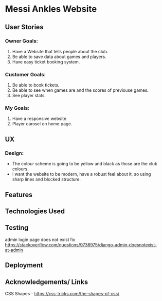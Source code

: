  # Messi Ankles Website

## User Stories

### Owner Goals:

1. Have a Website that tells people about the club.
2. Be able to save data about games and players.
3. Have easy ticket booking system.

### Customer Goals:

1. Be able to book tickets.
2. Be able to see when games are and the scores of previouse games.
3. See player stats.

### My Goals:

1. Have a responsive website.
2. Player carosel on home page.



## UX

### Design:
* The colour scheme is going to be yellow and black as those are the club colours.
* I want the website to be modern, have a robust feel about it, so using sharp lines and blocked structure.

## Features

## Technologies Used

## Testing

admin login page does not exist fix https://stackoverflow.com/questions/9736975/django-admin-doesnotexist-at-admin


## Deployment

## Acknowledgements/ Links

CSS Shapes - https://css-tricks.com/the-shapes-of-css/
